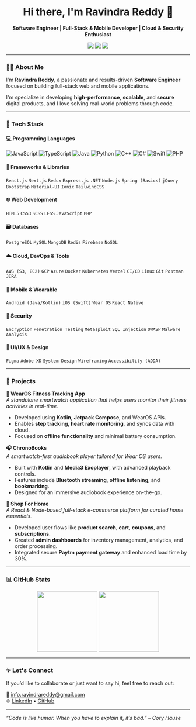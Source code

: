 <h1 align="center">Hi there, I'm Ravindra Reddy 👋</h1>

<p align="center">
  <b>Software Engineer | Full-Stack & Mobile Developer | Cloud & Security Enthusiast</b>
</p>

<p align="center">
  <a href="mailto:info.ravindrareddy@gmail.com"><img src="https://img.shields.io/badge/email-%23D14836.svg?&style=for-the-badge&logo=gmail&logoColor=white" /></a>
  <a href="https://www.linkedin.com/in/ravindra-reddy-maram"><img src="https://img.shields.io/badge/linkedin-%230077B5.svg?&style=for-the-badge&logo=linkedin&logoColor=white" /></a>
  <a href="https://www.github.com/ravindra-reddy-maram"><img src="https://img.shields.io/badge/github-%23121011.svg?&style=for-the-badge&logo=github&logoColor=white" /></a>
</p>

---

### 👨‍💻 About Me

I'm **Ravindra Reddy**, a passionate and results-driven **Software Engineer** focused on building full-stack web and mobile applications.

I'm specialize in developing **high-performance**, **scalable**, and **secure** digital products, and I love solving real-world problems through code.

---

### 💼 Tech Stack

#### 💻 Programming Languages
![JavaScript](https://img.shields.io/badge/-JavaScript-black?style=flat-square&logo=javascript) 
![TypeScript](https://img.shields.io/badge/-TypeScript-black?style=flat-square&logo=typescript) 
![Java](https://img.shields.io/badge/-Java-black?style=flat-square&logo=java) 
![Python](https://img.shields.io/badge/-Python-black?style=flat-square&logo=python) 
![C++](https://img.shields.io/badge/-C++-black?style=flat-square&logo=c%2B%2B)
![C#](https://img.shields.io/badge/-C%23-black?style=flat-square&logo=c-sharp)
![Swift](https://img.shields.io/badge/-Swift-black?style=flat-square&logo=swift)
![PHP](https://img.shields.io/badge/-PHP-black?style=flat-square&logo=php)

#### 🧠 Frameworks & Libraries
`React.js` `Next.js` `Redux` `Express.js` `.NET` `Node.js` `Spring (Basics)` `jQuery` `Bootstrap` `Material-UI` `Ionic` `TailwindCSS`

#### 🌐 Web Development
`HTML5` `CSS3` `SCSS` `LESS` `JavaScript` `PHP`

#### 🗃️ Databases
`PostgreSQL` `MySQL` `MongoDB` `Redis` `Firebase` `NoSQL`

#### ☁️ Cloud, DevOps & Tools
`AWS (S3, EC2)` `GCP` `Azure` `Docker` `Kubernetes` `Vercel` `CI/CD` `Linux` `Git` `Postman` `JIRA`

#### 📱 Mobile & Wearable
`Android (Java/Kotlin)` `iOS (Swift)` `Wear OS` `React Native`

#### 🔐 Security
`Encryption` `Penetration Testing` `Metasploit` `SQL Injection` `OWASP` `Malware Analysis`

#### 🎨 UI/UX & Design
`Figma` `Adobe XD` `System Design` `Wireframing` `Accessibility (AODA)`

---

### 🚀 Projects

**📱 WearOS Fitness Tracking App**  
_A standalone smartwatch application that helps users monitor their fitness activities in real-time._  
- Developed using **Kotlin**, **Jetpack Compose**, and WearOS APIs.  
- Enables **step tracking, heart rate monitoring**, and syncs data with cloud.  
- Focused on **offline functionality** and minimal battery consumption.  

**🎧 ChronoBooks**  
_A smartwatch-first audiobook player tailored for Wear OS users._  
- Built with **Kotlin** and **Media3 Exoplayer**, with advanced playback controls.  
- Features include **Bluetooth streaming**, **offline listening**, and **bookmarking**.  
- Designed for an immersive audiobook experience on-the-go.

**🛒 Shop For Home**  
_A React & Node-based full-stack e-commerce platform for curated home essentials._  
- Developed user flows like **product search**, **cart**, **coupons**, and **subscriptions**.  
- Created **admin dashboards** for inventory management, analytics, and order processing.  
- Integrated secure **Paytm payment gateway** and enhanced load time by 30%.

---

### 📊 GitHub Stats

<p align="center">
  <img src="https://github-readme-stats.vercel.app/api?username=ravindra-reddy-maram&show_icons=true&theme=radical" height="165">
  <img src="https://github-readme-stats.vercel.app/api/top-langs/?username=ravindra-reddy-maram&layout=compact&theme=radical" height="165">
</p>

---

### ✨ Let's Connect

If you’d like to collaborate or just want to say hi, feel free to reach out:

📩 info.ravindrareddy@gmail.com  
🌐 [LinkedIn](https://www.linkedin.com/in/ravindra-reddy-maram) • [GitHub](https://www.github.com/ravindra-reddy-maram)

---

_“Code is like humor. When you have to explain it, it’s bad.” – Cory House_

